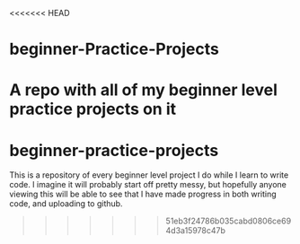 <<<<<<< HEAD
# beginner-Practice-Projects
A repo with all of my beginner level practice projects on it
=======
# beginner-practice-projects

This is a repository of every beginner level project I do while I learn to write code. I imagine it will probably start off pretty messy, but hopefully anyone viewing this will be able to see that I have made progress in both writing code, and uploading to github.
>>>>>>> 51eb3f24786b035cabd0806ce694d3a15978c47b
